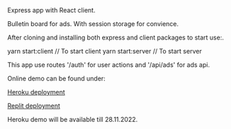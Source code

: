 Express app with React client.

Bulletin board for ads.
With session storage for convience.

After cloning and installing both express and client packages to start use:.

yarn start:client // To start client
yarn start:server // To start server

This app use routes '/auth' for user actions
and '/api/ads' for ads api.

Online demo can be found under:

[Heroku deployment](https://desolate-shelf-98790.herokuapp.com/)

[Replit deployment](https://adsTableApp.arcinech.repl.co)

Heroku demo will be available till 28.11.2022.
